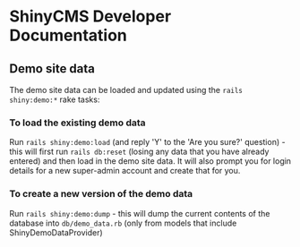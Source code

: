 # ShinyCMS Developer Documentation

## Demo site data

The demo site data can be loaded and updated using the `rails shiny:demo:*` rake tasks:

### To load the existing demo data

Run `rails shiny:demo:load` (and reply 'Y' to the 'Are you sure?' question) - this will first run `rails db:reset` (losing any data that you have already entered) and then load in the demo site data. It will also prompt you for login details for a new super-admin account and create that for you.

### To create a new version of the demo data

Run `rails shiny:demo:dump` - this will dump the current contents of the database into `db/demo_data.rb` (only from models that include ShinyDemoDataProvider)
